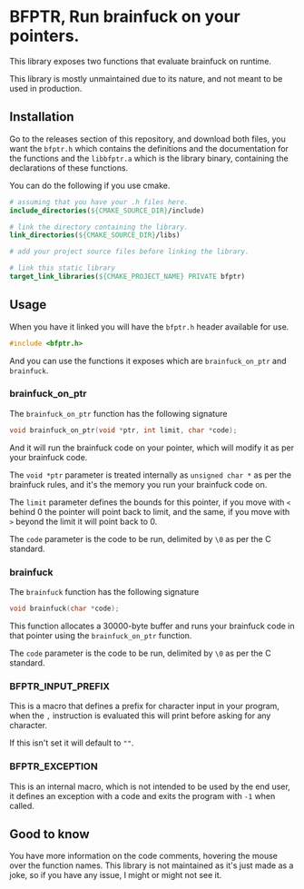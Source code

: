 
# BFPTR, Run brainfuck on your pointers.

This library exposes two functions that evaluate brainfuck
on runtime.

This library is mostly unmaintained due to its nature, and not
meant to be used in production.

## Installation

Go to the releases section of this repository, and download both files,
you want the `bfptr.h` which contains the definitions and the
documentation for the functions and the `libbfptr.a` which is the
library binary, containing the declarations of these functions.

You can do the following if you use cmake.

```cmake
# assuming that you have your .h files here.
include_directories(${CMAKE_SOURCE_DIR}/include)

# link the directory containing the library.
link_directories(${CMAKE_SOURCE_DIR}/libs)

# add your project source files before linking the library.

# link this static library
target_link_libraries(${CMAKE_PROJECT_NAME} PRIVATE bfptr)
```

## Usage

When you have it linked you will have the `bfptr.h` header
available for use.

```c
#include <bfptr.h>
```

And you can use the functions it exposes which are `brainfuck_on_ptr` and
`brainfuck`.

### brainfuck_on_ptr

The `brainfuck_on_ptr` function has the following signature

```c
void brainfuck_on_ptr(void *ptr, int limit, char *code);
```

And it will run the brainfuck code on your pointer,
which will modify it as per your brainfuck code.

The `void *ptr` parameter is treated internally as `unsigned char *` as per
the brainfuck rules, and it's the memory you run your brainfuck code on.

The `limit` parameter defines the bounds for this pointer,
if you move with `<` behind 0 the pointer will
point back to limit, and the same, if you move
with `>` beyond the limit it will point back to 0.

The `code` parameter is the code to be run, delimited by `\0` as
per the C standard.

### brainfuck

The `brainfuck` function has the following signature

```c
void brainfuck(char *code);
```

This function allocates a 30000-byte buffer and runs your brainfuck code in
that pointer using the `brainfuck_on_ptr` function.

The `code` parameter is the code to be run, delimited by `\0` as 
per the C standard.

### BFPTR_INPUT_PREFIX

This is a macro that defines a prefix for character input in your program, when the `,` instruction
is evaluated this will print before asking for any character.

If this isn't set it will default to `""`.

### BFPTR_EXCEPTION

This is an internal macro, which is not intended to be used by the end user, it defines
an exception with a code and exits the program with `-1` when called.

## Good to know

You have more information on the code comments, hovering the mouse
over the function names. This library is not maintained as it's just made
as a joke, so if you have any issue, I might or might not see it.